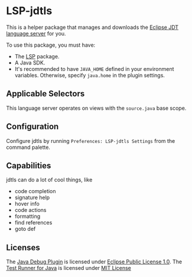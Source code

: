 # LSP-jdtls

This is a helper package that manages and downloads the [Eclipse JDT language server](https://projects.eclipse.org/projects/eclipse.jdt.ls) for you.

To use this package, you must have:

- The [LSP](https://packagecontrol.io/packages/LSP) package.
- A Java SDK.
- It's recommended to have `JAVA_HOME` defined in your environment variables. Otherwise, specify `java.home` in the plugin settings.

## Applicable Selectors

This language server operates on views with the `source.java` base scope.

## Configuration

Configure jdtls by running `Preferences: LSP-jdtls Settings` from the command palette.

## Capabilities

jdtls can do a lot of cool things, like

- code completion
- signature help
- hover info
- code actions
- formatting
- find references
- goto def

## Licenses

The [Java Debug Plugin](https://github.com/microsoft/java-debug) is licensed under [Eclipse Public License 1.0](https://github.com/Microsoft/java-debug/blob/master/LICENSE.txt).
The [Test Runner for Java](https://github.com/microsoft/vscode-java-test) is licensed under [MIT License](https://github.com/microsoft/vscode-java-test/blob/main/LICENSE.txt)
